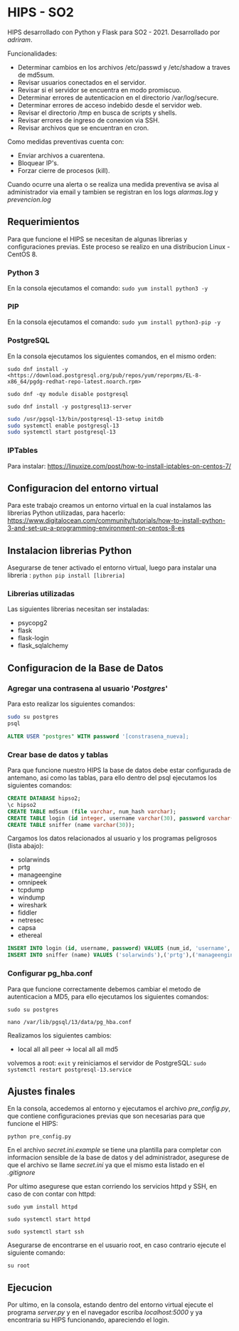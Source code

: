 # HIPS - SO2

HIPS desarrollado con Python y Flask para SO2 - 2021. Desarrollado por *adriram*.

Funcionalidades:

- Determinar cambios en los archivos /etc/passwd y /etc/shadow a traves de md5sum.
- Revisar usuarios conectados en el servidor.
- Revisar si el servidor se encuentra en modo promiscuo.
- Determinar errores de autenticacion en el directorio /var/log/secure.
- Determinar errores de acceso indebido desde el servidor web.
- Revisar el directorio /tmp en busca de scripts y shells.
- Revisar errores de ingreso de conexion via SSH.
- Revisar archivos que se encuentran en cron.

Como medidas preventivas cuenta con:

- Enviar archivos a cuarentena.
- Bloquear IP's.
- Forzar cierre de procesos (kill).

Cuando ocurre una alerta o se realiza una medida preventiva se avisa al administrador via email y tambien se registran en los logs *alarmas.log* y *prevencion.log*

## Requerimientos

Para que funcione el HIPS se necesitan de algunas librerias y configuraciones previas.
Este proceso se realizo en una distribucion Linux - CentOS 8.

### Python 3

En la consola ejecutamos el comando: `sudo yum install python3 -y`

### PIP

En la consola ejecutamos el comando: `sudo yum install python3-pip -y`

### PostgreSQL

En la consola ejecutamos los siguientes comandos, en el mismo orden:

`sudo dnf install -y <https://download.postgresql.org/pub/repos/yum/reporpms/EL-8-x86_64/pgdg-redhat-repo-latest.noarch.rpm>`

`sudo dnf -qy module disable postgresql`

`sudo dnf install -y postgresql13-server`

``` Bash
sudo /usr/pgsql-13/bin/postgresql-13-setup initdb
sudo systemctl enable postgresql-13
sudo systemctl start postgresql-13
```

### IPTables

Para instalar: <https://linuxize.com/post/how-to-install-iptables-on-centos-7/>

## Configuracion del entorno virtual

Para este trabajo creamos un entorno virtual en la cual instalamos las librerias Python utilizadas, para hacerlo: <https://www.digitalocean.com/community/tutorials/how-to-install-python-3-and-set-up-a-programming-environment-on-centos-8-es>

## Instalacion librerias Python

Asegurarse de tener activado el entorno virtual, luego para instalar una libreria : `python pip install [libreria]`

### Librerias utilizadas

Las siguientes librerias necesitan ser instaladas:

- psycopg2
- flask
- flask-login
- flask_sqlalchemy

## Configuracion de la Base de Datos

### Agregar una contrasena al usuario '*Postgres*'

Para esto realizar los siguientes comandos:

``` Bash
sudo su postgres
psql
```

``` SQL
ALTER USER "postgres" WITH password '[constrasena_nueva];
```

### Crear base de datos y tablas

Para que funcione nuestro HIPS la base de datos debe estar configurada de antemano, asi como las tablas, para ello dentro del psql ejecutamos los siguientes comandos:

``` SQL
CREATE DATABASE hipso2;
\c hipso2
CREATE TABLE md5sum (file varchar, num_hash varchar);
CREATE TABLE login (id integer, username varchar(30), password varchar(30));
CREATE TABLE sniffer (name varchar(30));
```

Cargamos los datos relacionados al usuario y los programas peligrosos (lista abajo):

- solarwinds
- prtg
- manageengine
- omnipeek
- tcpdump
- windump
- wireshark
- fiddler
- netresec
- capsa
- ethereal

``` SQL
INSERT INTO login (id, username, password) VALUES (num_id, 'username', 'password')
INSERT INTO sniffer (name) VALUES ('solarwinds'),('prtg'),('manageengine'),('omnipeek'),('tcpdump'),('windump'),('wireshark'),('fiddler'),('netresec'),('capsa'),('ethereal');
```

### Configurar pg_hba.conf

Para que funcione correctamente debemos cambiar el metodo de autenticacion a MD5, para ello ejecutamos los siguientes comandos:  

`sudo su postgres`

`nano /var/lib/pgsql/13/data/pg_hba.conf`

Realizamos los siguientes cambios:

- local all all peer -> local all all md5

volvemos a root: `exit` y reiniciamos el servidor de PostgreSQL: `sudo systemctl restart postgresql-13.service`

## Ajustes finales

En la consola, accedemos al entorno y ejecutamos el archivo *pre_config.py*, que contiene configuraciones previas que son necesarias para que funcione el HIPS:

`python pre_config.py`

En el archivo *secret.ini.example* se tiene una plantilla para completar con informacion sensible de la base de datos y del administrador, asegurese de que el archivo se llame *secret.ini* ya que el mismo esta listado en el *.gitignore*

Por ultimo asegurese que estan corriendo los servicios httpd y SSH, en caso de con contar con httpd:

`sudo yum install httpd`

`sudo systemctl start httpd`

`sudo systemctl start ssh`

Asegurarse de encontrarse en el usuario root, en caso contrario ejecute el siguiente comando:

`su root`

## Ejecucion

Por ultimo, en la consola, estando dentro del entorno virtual ejecute el programa *server.py* y en el navegador escriba *localhost:5000* y ya encontraria su HIPS funcionando, apareciendo el login.
